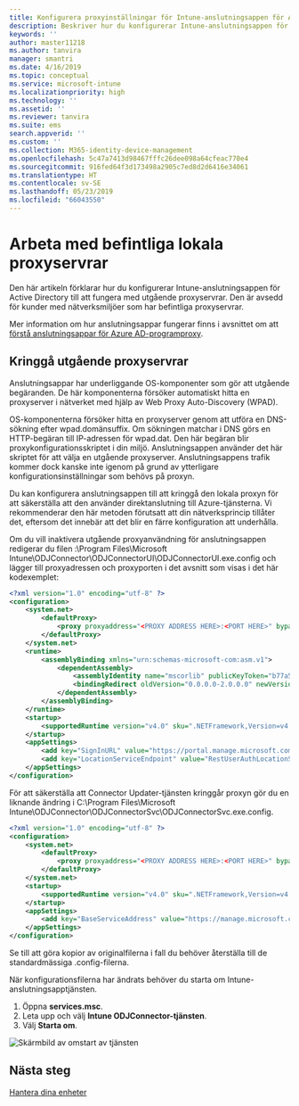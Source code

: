 ```yaml
---
title: Konfigurera proxyinställningar för Intune-anslutningsappen för Active Directory
description: Beskriver hur du konfigurerar Intune-anslutningsappen för Active Directory till att fungera med befintliga lokala proxyservrar.
keywords: ''
author: master11218
ms.author: tanvira
manager: smantri
ms.date: 4/16/2019
ms.topic: conceptual
ms.service: microsoft-intune
ms.localizationpriority: high
ms.technology: ''
ms.assetid: ''
ms.reviewer: tanvira
ms.suite: ems
search.appverid: ''
ms.custom: ''
ms.collection: M365-identity-device-management
ms.openlocfilehash: 5c47a7413d98467fffc26dee098a64cfeac770e4
ms.sourcegitcommit: 916fed64f3d173498a2905c7ed8d2d6416e34061
ms.translationtype: HT
ms.contentlocale: sv-SE
ms.lasthandoff: 05/23/2019
ms.locfileid: "66043550"
---
```

# <a name="work-with-existing-on-premises-proxy-servers"></a>Arbeta med befintliga lokala proxyservrar

Den här artikeln förklarar hur du konfigurerar Intune-anslutningsappen för Active Directory till att fungera med utgående proxyservrar. Den är avsedd för kunder med nätverksmiljöer som har befintliga proxyservrar.

Mer information om hur anslutningsappar fungerar finns i avsnittet om att [förstå anslutningsappar för Azure AD-programproxy](https://docs.microsoft.com/azure/active-directory/manage-apps/application-proxy-connectors).

## <a name="bypass-outbound-proxies"></a>Kringgå utgående proxyservrar

Anslutningsappar har underliggande OS-komponenter som gör att utgående begäranden. De här komponenterna försöker automatiskt hitta en proxyserver i nätverket med hjälp av Web Proxy Auto-Discovery (WPAD).

OS-komponenterna försöker hitta en proxyserver genom att utföra en DNS-sökning efter wpad.domänsuffix. Om sökningen matchar i DNS görs en HTTP-begäran till IP-adressen för wpad.dat. Den här begäran blir proxykonfigurationsskriptet i din miljö. Anslutningsappen använder det här skriptet för att välja en utgående proxyserver. Anslutningsappens trafik kommer dock kanske inte igenom på grund av ytterligare konfigurationsinställningar som behövs på proxyn.

Du kan konfigurera anslutningsappen till att kringgå den lokala proxyn för att säkerställa att den använder direktanslutning till Azure-tjänsterna. Vi rekommenderar den här metoden förutsatt att din nätverksprincip tillåter det, eftersom det innebär att det blir en färre konfiguration att underhålla.

Om du vill inaktivera utgående proxyanvändning för anslutningsappen redigerar du filen :\Program Files\Microsoft Intune\ODJConnector\ODJConnectorUI\ODJConnectorUI.exe.config och lägger till proxyadressen och proxyporten i det avsnitt som visas i det här kodexemplet:

```xml
<?xml version="1.0" encoding="utf-8" ?>
<configuration>
    <system.net>  
        <defaultProxy>   
            <proxy proxyaddress="<PROXY ADDRESS HERE>:<PORT HERE>" bypassonlocal="True" usesystemdefault="True"/>   
        </defaultProxy>  
    </system.net>
    <runtime>
        <assemblyBinding xmlns="urn:schemas-microsoft-com:asm.v1">
            <dependentAssembly>
                <assemblyIdentity name="mscorlib" publicKeyToken="b77a5c561934e089" culture="neutral"/>
                <bindingRedirect oldVersion="0.0.0.0-2.0.0.0" newVersion="4.6.0.0" />
            </dependentAssembly>
        </assemblyBinding>
    </runtime>
    <startup> 
        <supportedRuntime version="v4.0" sku=".NETFramework,Version=v4.6" />
    </startup>
    <appSettings>
        <add key="SignInURL" value="https://portal.manage.microsoft.com/Home/ClientLogon"/>
        <add key="LocationServiceEndpoint" value="RestUserAuthLocationService/RestUserAuthLocationService/ServiceAddresses"/>
    </appSettings>
</configuration>
```
För att säkerställa att Connector Updater-tjänsten kringgår proxyn gör du en liknande ändring i C:\Program Files\Microsoft Intune\ODJConnector\ODJConnectorSvc\ODJConnectorSvc.exe.config.

```xml
<?xml version="1.0" encoding="utf-8" ?>
<configuration>
    <system.net>  
        <defaultProxy>   
            <proxy proxyaddress="<PROXY ADDRESS HERE>:<PORT HERE>" bypassonlocal="True" usesystemdefault="True"/>   
        </defaultProxy>  
    </system.net>
    <startup>
        <supportedRuntime version="v4.0" sku=".NETFramework,Version=v4.6" />
    </startup>
    <appSettings>
        <add key="BaseServiceAddress" value="https://manage.microsoft.com/" />
    </appSettings>
</configuration>
```

Se till att göra kopior av originalfilerna i fall du behöver återställa till de standardmässiga .config-filerna.

När konfigurationsfilerna har ändrats behöver du starta om Intune-anslutningsapptjänsten. 

1. Öppna **services.msc**.
2. Leta upp och välj **Intune ODJConnector-tjänsten**.
3. Välj **Starta om**.

![Skärmbild av omstart av tjänsten](media/autopilot-hybrid-connector-proxy/service-restart.png)


## <a name="next-steps"></a>Nästa steg

[Hantera dina enheter](device-management.md)